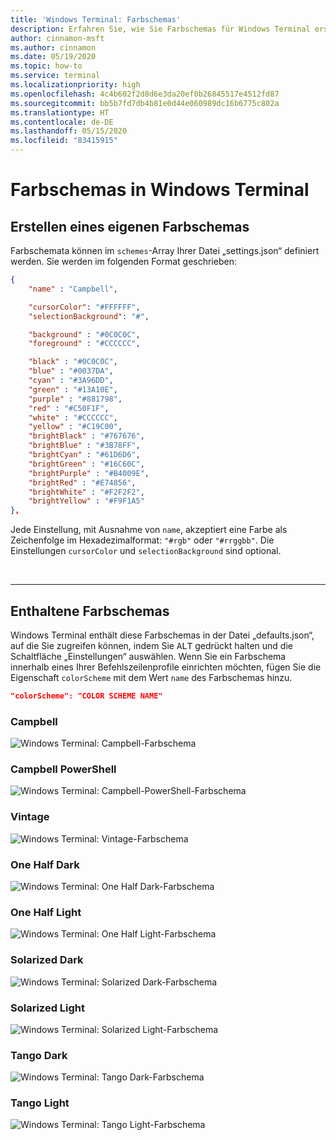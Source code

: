 ```yaml
---
title: 'Windows Terminal: Farbschemas'
description: Erfahren Sie, wie Sie Farbschemas für Windows Terminal erstellen können.
author: cinnamon-msft
ms.author: cinnamon
ms.date: 05/19/2020
ms.topic: how-to
ms.service: terminal
ms.localizationpriority: high
ms.openlocfilehash: 4c4b602f2d8d6e3da20ef0b26845517e4512fd87
ms.sourcegitcommit: bb5b7fd7db4b81e0d44e060989dc16b6775c802a
ms.translationtype: HT
ms.contentlocale: de-DE
ms.lasthandoff: 05/15/2020
ms.locfileid: "83415915"
---
```

# <a name="color-schemes-in-the-windows-terminal"></a>Farbschemas in Windows Terminal

## <a name="creating-your-own-color-scheme"></a>Erstellen eines eigenen Farbschemas

Farbschemata können im `schemes`-Array Ihrer Datei „settings.json“ definiert werden. Sie werden im folgenden Format geschrieben:

```json
{
    "name" : "Campbell",

    "cursorColor": "#FFFFFF",
    "selectionBackground": "#",

    "background" : "#0C0C0C",
    "foreground" : "#CCCCCC",

    "black" : "#0C0C0C",
    "blue" : "#0037DA",
    "cyan" : "#3A96DD",
    "green" : "#13A10E",
    "purple" : "#881798",
    "red" : "#C50F1F",
    "white" : "#CCCCCC",
    "yellow" : "#C19C00",
    "brightBlack" : "#767676",
    "brightBlue" : "#3B78FF",
    "brightCyan" : "#61D6D6",
    "brightGreen" : "#16C60C",
    "brightPurple" : "#B4009E",
    "brightRed" : "#E74856",
    "brightWhite" : "#F2F2F2",
    "brightYellow" : "#F9F1A5"
},
```

Jede Einstellung, mit Ausnahme von `name`, akzeptiert eine Farbe als Zeichenfolge im Hexadezimalformat: `"#rgb"` oder `"#rrggbb"`. Die Einstellungen `cursorColor` und `selectionBackground` sind optional.

<br />

___

## <a name="included-color-schemes"></a>Enthaltene Farbschemas

Windows Terminal enthält diese Farbschemas in der Datei „defaults.json“, auf die Sie zugreifen können, indem Sie <kbd>ALT</kbd> gedrückt halten und die Schaltfläche „Einstellungen“ auswählen. Wenn Sie ein Farbschema innerhalb eines Ihrer Befehlszeilenprofile einrichten möchten, fügen Sie die Eigenschaft `colorScheme` mit dem Wert `name` des Farbschemas hinzu.

```json
"colorScheme": "COLOR SCHEME NAME"
```

### <a name="campbell"></a>Campbell

![Windows Terminal: Campbell-Farbschema](./../images/campbell-color-scheme.png)

### <a name="campbell-powershell"></a>Campbell PowerShell

![Windows Terminal: Campbell-PowerShell-Farbschema](./../images/campbell-powershell-color-scheme.png)

### <a name="vintage"></a>Vintage

![Windows Terminal: Vintage-Farbschema](./../images/vintage-color-scheme.png)

### <a name="one-half-dark"></a>One Half Dark

![Windows Terminal: One Half Dark-Farbschema](./../images/one-half-dark-color-scheme.png)

### <a name="one-half-light"></a>One Half Light

![Windows Terminal: One Half Light-Farbschema](./../images/one-half-light-color-scheme.png)

### <a name="solarized-dark"></a>Solarized Dark

![Windows Terminal: Solarized Dark-Farbschema](./../images/solarized-dark-color-scheme.png)

### <a name="solarized-light"></a>Solarized Light

![Windows Terminal: Solarized Light-Farbschema](./../images/solarized-light-color-scheme.png)

### <a name="tango-dark"></a>Tango Dark

![Windows Terminal: Tango Dark-Farbschema](./../images/tango-dark-color-scheme.png)

### <a name="tango-light"></a>Tango Light

![Windows Terminal: Tango Light-Farbschema](./../images/tango-light-color-scheme.png)
